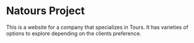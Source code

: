 # Natours Project
This is a website for a company that specializes in Tours. It has varieties of options to explore depending on the clients preference.
